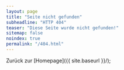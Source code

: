 ```yaml
---
layout: page
title: "Seite nicht gefunden"
subheadline: "HTTP 404"
teaser: "Diese Seite wurde nicht gefunden!"
sitemap: false
noindex: true
permalink: "/404.html"
---
```


Zurück zur [Homepage]({{ site.baseurl }}/);  

